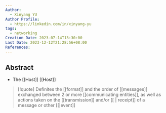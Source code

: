 ```yaml
---
Author:
  - Xinyang YU
Author Profile:
  - https://linkedin.com/in/xinyang-yu
tags:
  - networking
Creation Date: 2023-07-14T13:30:00
Last Date: 2023-12-12T21:28:56+08:00
References: 
---
```

## Abstract
- The [[Host]] [[Host]]
> [!quote]
> Definites the [[format]] and the order of [[messages]] exchanged between 2 or more [[communicating entities]],  as well as actions taken on the [[transmission]] and/or [[ | receipt]] of a message or other [[|event]]